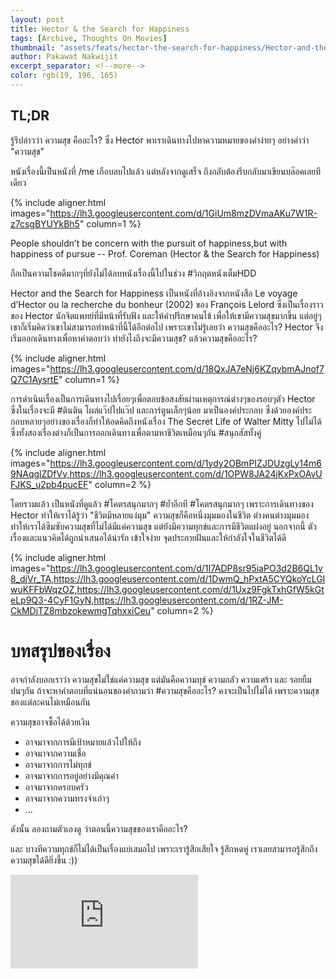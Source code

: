 ```yaml
---
layout: post
title: Hector & the Search for Happiness
tags: [Archive, Thoughts On Movies]
thumbnail: "assets/feats/hector-the-search-for-happiness/Hector-and-the-Search-for-Happiness-New-Smiley-Poster.jpg"
author: Pakawat Nakwijit
excerpt_separator: <!--more-->
color: rgb(19, 196, 165)
---
```


## TL;DR
รู้รึปล่าวว่า ความสุข คืออะไร? ซึ่ง Hector พาเราเดินทางไปหาความหมายของคำง่ายๆ อย่างคำว่า "ความสุข"

หนังเรื่องนี้เป็นหนังที่ /me เกือบลบไปแล้ว แต่หลังจากดูเสร็จ ถึงกลับต้องรีบกลับมาเขียนบล๊อคเลยทีเดียว
<!--more-->

{% include aligner.html images="https://lh3.googleusercontent.com/d/1GiUm8mzDVmaAKu7W1R-z7csgBYUYkBh5" column=1 %}

<div class="blockquote">
People shouldn’t be concern with the pursuit of happiness,but with happiness of pursue
-- Prof. Coreman (Hector & the Search for Happiness) </div>

ถือเป็นความโชคดีมากๆที่ยังไม่ได้ลบหนังเรื่องนี้ไปในช่วง <span class="tag-en">#วิกฤตหนังเต็ม</span>HDD

Hector and the Search for Happiness เป็นหนังที่อ้างอิงจากหนังสือ Le voyage d’Hector ou la recherche du bonheur (2002) ของ François Lelord ซึ่งเป็นเรื่องราวของ Hector นักจิตแพทย์ที่มีหน้าที่รับฟัง และให้คำปรึกษาคนไข้ เพื่อให้เขามีความสุขมากขึ้น แต่อยู่ๆเขาก็เริ่มคิดว่าเขาไม่สามารถทำหน้าที่นี้ได้อีกต่อไป เพราะเขาไม่รู้เลยว่า ความสุขคืออะไร? Hector จึงเริ่มออกเดินทางเพื่อหาคำตอบว่า ทำยังไงถึงจะมีความสุข? แล้วความสุขคืออะไร?

{% include aligner.html images="https://lh3.googleusercontent.com/d/18QxJA7eNj6KZqybmAJnof7Q7C1AysrtE" column=1 %}

การดำเนินเรื่องเป็นการเดินทางไปเรื่อยๆเพื่อตอบข้อสงสัยผ่านเหตุการณ์ต่างๆของรอบๆตัว Hector ซึ่งในเรื่องจะมี <span class="tag-en">#ตินติน</span> โผล่แว๊ปไปแว๊ป และการ์ตูนเล็กๆน้อย มาเป็นองค์ประกอบ ซึ่งด้วยองค์ประกอบหลายๆอย่างของเรื่องก็ทำให้อดคิดถึงหนังเรื่อง The Secret Life of Walter Mitty ไปไม่ได้ ซึ่งทั้งสองเรื่องต่างก็เป็นการออกเดินทางเพื่อตามหาชีวิตเหมือนๆกัน <span class="tag-en">#สนุกสัสทั้งคู่</span>

{% include aligner.html images="https://lh3.googleusercontent.com/d/1ydy2OBmPIZJDUzgLy14m69NAqglZDfVv,https://lh3.googleusercontent.com/d/1OPW8JA24jKxPxOAvUFJKS_u2pb4pucEF" column=2 %}

โดยรวมแล้ว เป็นหนังที่ดูแล้ว <span class="tag-en">#โคตรสนุกมากๆ</span> <span class="tag-en">#ย้ำอีกที</span> <span class="tag-en">#โคตรสนุกมากๆ</span> เพราะการเดินทางของ Hector ทำให้เราได้รู้ว่า "ชีวิตมีหลายแง่มุม" ความสุขก็คือหนึ่งมุมมองในชีวิต ต่างคนต่างมุมมอง ทำให้เราได้ซึมซับความสุขที่ไม่ได้มีแค่ความสุข แต่ยังมีความทุกข์และการมีชีวิตแฝงอยู่ นอกจากนี้ ตัวเรื่องและแนวคิดได้ถูกนำเสนอได้น่ารัก เข้าใจง่าย จุดประกายฝันและให้กำลังใจในชีวิตได้ดี

{% include aligner.html images="https://lh3.googleusercontent.com/d/1I7ADP8sr95iaPO3d2B6QL1v8_djVr_TA,https://lh3.googleusercontent.com/d/1DwmQ_hPxtA5CYQkoYcLGIwuKFFbWqzOZ,https://lh3.googleusercontent.com/d/1Uxz9FgkTxhGfW5kGteLp9Q3-4CyF1GyN,https://lh3.googleusercontent.com/d/1RZ-JM-CkMDjTZ8mbzokewmgTqhxxiCeu" column=2 %}

# บทสรุปของเรื่อง
อาจกำลังบอกเราว่า ความสุขไม่ใช่แค่ความสุข แต่มันคือความทุข์ ความกลัว ความเศร้า และ รอยยิ้ม ปนๆกัน ถ้าจะหาคำตอบที่แน่นอนของคำถามว่า <span class="tag-en">#ความสุขคืออะไร</span>? คงจะเป็นไปไม่ได้ เพราะความสุขของแต่ละคนไม่เหมือนกัน

ความสุขอาจซื้อได้ด้วยเงิน
* อาจมาจากการมีเป้าหมายแล้วไปให้ถึง
* อาจมาจากความเชื่อ
* อาจมาจากการไม่ทุกข์
* อาจมาจากการอยู่อย่างมีคุณค่า
* อาจมาจากครอบครัว
* อาจมาจากความทรงจำเก่าๆ
* ...

ดังนั้น ลองถามตัวเองดู ว่าตอนนี้ความสุขของเราคืออะไร?

และ บางทีความทุกข์ก็ไม่ได้เป็นเรื่องแย่เสมอไป เพราะเรารู้สึกเสียใจ รู้สึกหดหู่ เราเลยสามารถรู้สึกถึงความสุขได้ดียิ่งขึ้น :))

<div class="video-container">
    <iframe class="video" src="https://www.youtube.com/embed/DELCgkntuvw" frameborder="0" scrolling="no" webkitAllowFullScreen mozallowfullscreen allowFullScreen></iframe>
</div>
